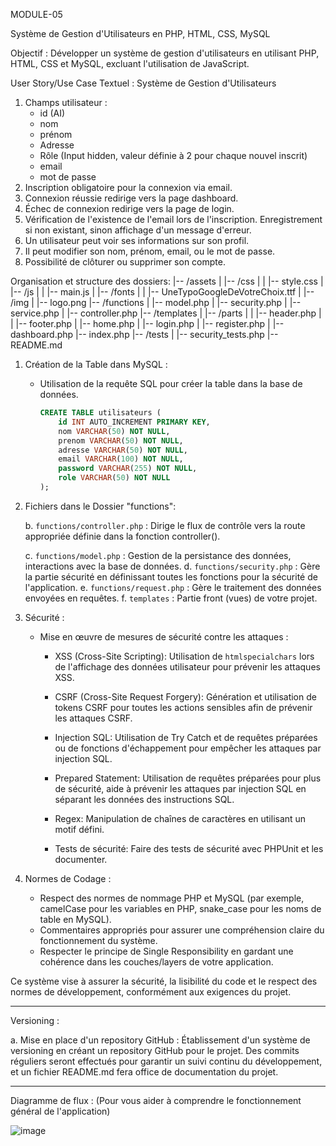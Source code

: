 
MODULE-05

Système de Gestion d'Utilisateurs en PHP, HTML, CSS, MySQL

Objectif :
Développer un système de gestion d'utilisateurs en utilisant PHP, HTML, CSS et MySQL, excluant l'utilisation de JavaScript.

User Story/Use Case Textuel : Système de Gestion d'Utilisateurs
   1. Champs utilisateur :
      - id (AI)
      - nom
      - prénom
      - Adresse
      - Rôle (Input hidden, valeur définie à 2 pour chaque nouvel inscrit)
      - email
      - mot de passe
   2. Inscription obligatoire pour la connexion via email.
   3. Connexion réussie redirige vers la page dashboard.
   4. Échec de connexion redirige vers la page de login.
   5. Vérification de l'existence de l'email lors de l'inscription. Enregistrement si non existant, sinon affichage d'un message d'erreur.
   6. Un utilisateur peut voir ses informations sur son profil.
   7. Il peut modifier son nom, prénom, email, ou le mot de passe.
   8. Possibilité de clôturer ou supprimer son compte.

Organisation et structure des dossiers:
|-- /assets
|   |-- /css
|   |   |-- style.css
|   |-- /js
|   |   |-- main.js
|   |-- /fonts
|   |   |-- UneTypoGoogleDeVotreChoix.ttf
|   |-- /img
|       |-- logo.png
|-- /functions
|   |-- model.php
|   |-- security.php
|   |-- service.php
|   |-- controller.php
|-- /templates
|   |-- /parts
|   |   |-- header.php
|   |   |-- footer.php
|   |-- home.php
|   |-- login.php
|   |-- register.php
|   |-- dashboard.php
|-- index.php
|-- /tests
|   |-- security_tests.php
|-- README.md



1. Création de la Table dans MySQL :
   - Utilisation de la requête SQL pour créer la table dans la base de données.

     ```sql
     CREATE TABLE utilisateurs (
         id INT AUTO_INCREMENT PRIMARY KEY,
         nom VARCHAR(50) NOT NULL,
         prenom VARCHAR(50) NOT NULL,
         adresse VARCHAR(50) NOT NULL,
         email VARCHAR(100) NOT NULL,
         password VARCHAR(255) NOT NULL,
         role VARCHAR(50) NOT NULL
     );
     ```

3. Fichiers dans le Dossier "functions":  
   
   b. `functions/controller.php` : Dirige le flux de contrôle vers la route appropriée définie dans la fonction controller().
   
   c. `functions/model.php` : Gestion de la persistance des données, interactions avec la base de données.
   d. `functions/security.php` : Gère la partie sécurité en définissant toutes les fonctions pour la sécurité de l'application.
   e. `functions/request.php` : Gère le traitement des données envoyées en requêtes.
   f. `templates` : Partie front (vues) de votre projet.

5. Sécurité :
   - Mise en œuvre de mesures de sécurité contre les attaques :
     - XSS (Cross-Site Scripting): Utilisation de `htmlspecialchars` lors de l'affichage des données utilisateur pour prévenir les attaques XSS.
     
     - CSRF (Cross-Site Request Forgery): Génération et utilisation de tokens CSRF pour toutes les actions sensibles afin de prévenir les attaques CSRF.
     
     - Injection SQL: Utilisation de Try Catch et de requêtes préparées ou de fonctions d'échappement pour empêcher les attaques par injection SQL.
     - Prepared Statement: Utilisation de requêtes préparées pour plus de sécurité, aide à prévenir les attaques par injection SQL en séparant les données des instructions SQL.

     - Regex: Manipulation de chaînes de caractères en utilisant un motif défini.
       
     - Tests de sécurité: Faire des tests de sécurité avec PHPUnit et les documenter.
       
           
6. Normes de Codage :
   - Respect des normes de nommage PHP et MySQL (par exemple, camelCase pour les variables en PHP, snake_case pour les noms de table en MySQL).
   - Commentaires appropriés pour assurer une compréhension claire du fonctionnement du système.
   - Respecter le principe de Single Responsibility en gardant une cohérence dans les couches/layers de votre application.

Ce système vise à assurer la sécurité, la lisibilité du code et le respect des normes de développement, conformément aux exigences du projet.

---

Versioning :

a. Mise en place d'un repository GitHub :
Établissement d'un système de versioning en créant un repository GitHub pour le projet. Des commits réguliers seront effectués pour garantir un suivi continu du développement, et un fichier README.md fera office de documentation du projet.

---

Diagramme de flux : (Pour vous aider à comprendre le fonctionnement général de l'application)

![image](https://github.com/yugmerabtene/ESIEA-FISE-WEB-2024/assets/3670077/3daf984c-48da-4e17-8163-60bbe3da2864)
